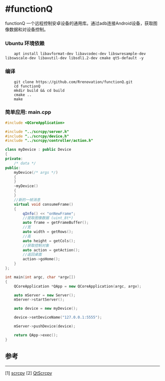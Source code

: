 #functionQ
===========================

functionQ 一个远程控制安卓设备的通用库。通过adb连接Android设备，获取图像数据和对设备控制。

### Ubuntu 环境依赖
```shell
    apt install libavformat-dev libavcodec-dev libswresample-dev libswscale-dev libavutil-dev libsdl1.2-dev cmake qt5-default -y
```
### 编译
```shell
    git clone https://github.com/Rrenovation/functionQ.git
    cd functionQ
    mkdir build && cd build
    cmake ..
    make 
```
### 简单应用: main.cpp
```cpp
#include <QCoreApplication>

#include "../scrcpy/server.h"
#include "../scrcpy/device.h"
#include "../scrcpy/controller/action.h"

class myDevice : public Device
{
private:
    /* data */
public:
    myDevice(/* args */)
    {
    }
    ~myDevice()
    {
    }
    //新的一帧消息
    virtual void consumeFrame()
    {
        qInfo() << "onNewFrame";
        //提取图像数据 (uint_8t*)
        auto frame = getFrameBuffer();
        //宽
        auto width = getRows();
        //高
        auto height = getCols();
        //获取控制对象        
        auto action = getAction();
        //返回桌面
        action->goHome();
    }
};

int main(int argc, char *argv[])
{
    QCoreApplication *QApp = new QCoreApplication(argc, argv);

    auto mServer = new Server();
    mServer->startServer();

    auto device = new myDevice();

    device->setDeviceName("127.0.0.1:5555");

    mServer->pushDevice(device);

    return QApp->exec();
}
````

## 参考
---
[1] [scrcpy](https://github.com/Genymobile/scrcpy)
[2] [QtScrcpy](https://github.com/barry-ran/QtScrcpy)
